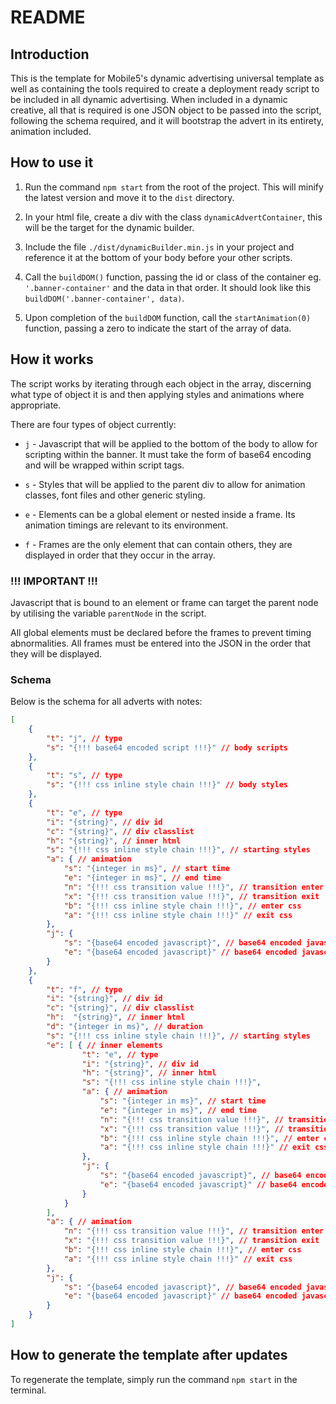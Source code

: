 # README

## Introduction

This is the template for Mobile5's dynamic advertising universal template as well as containing the tools required to create a deployment ready script to be included in all dynamic advertising. When included in a dynamic creative, all that is required is one JSON object to be passed into the script, following the schema required, and it will bootstrap the advert in its entirety, animation included.

## How to use it

1. Run the command `npm start` from the root of the project. This will minify the latest version and move it to the `dist` directory.

1. In your html file, create a div with the class `dynamicAdvertContainer`, this will be the target for the dynamic builder.

1. Include the file `./dist/dynamicBuilder.min.js` in your project and reference it at the bottom of your body before your other scripts.

1. Call the `buildDOM()` function, passing the id or class of the container eg. `'.banner-container'` and the data in that order. It should look like this `buildDOM('.banner-container', data)`.

1. Upon completion of the `buildDOM` function, call the `startAnimation(0)` function, passing a zero to indicate the start of the array of data.


## How it works

The script works by iterating through each object in the array, discerning what type of object it is and then applying styles and animations where appropriate.

There are four types of object currently:

* `j` - Javascript that will be applied to the bottom of the body to allow for scripting within the banner. It must take the form of base64 encoding and will be wrapped within script tags.

* `s` - Styles that will be applied to the parent div to allow for animation classes, font files and other generic styling.

* `e` - Elements can be a global element or nested inside a frame. Its animation timings are relevant to its environment.

* `f` - Frames are the only element that can contain others, they are displayed in order that they occur in the array.

### !!! IMPORTANT !!!

Javascript that is bound to an element or frame can target the parent node by utilising the variable `parentNode` in the script.

All global elements must be declared before the frames to prevent timing abnormalities. All frames must be entered into the JSON in the order that they will be displayed.

### Schema

Below is the schema for all adverts with notes:

```json
[
    {
        "t": "j", // type
        "s": "{!!! base64 encoded script !!!}" // body scripts
    },
    {
        "t": "s", // type
        "s": "{!!! css inline style chain !!!}" // body styles
    },
    {
        "t": "e", // type
        "i": "{string}", // div id
        "c": "{string}", // div classlist
        "h": "{string}", // inner html
        "s": "{!!! css inline style chain !!!}", // starting styles
        "a": { // animation
            "s": "{integer in ms}", // start time
            "e": "{integer in ms}", // end time
            "n": "{!!! css transition value !!!}", // transition enter
            "x": "{!!! css transition value !!!}", // transition exit
            "b": "{!!! css inline style chain !!!}", // enter css
            "a": "{!!! css inline style chain !!!}" // exit css
        },
        "j": {
            "s": "{base64 encoded javascript}", // base64 encoded javascript that will fire at the start of the animation,
            "e": "{base64 encoded javascript}" // base64 encoded javascript that will fire at the end of the animation,
        }
    },
    {
        "t": "f", // type
        "i": "{string}", // div id
        "c": "{string}", // div classlist
        "h":  "{string}", // inner html
        "d": "{integer in ms}", // duration
        "s": "{!!! css inline style chain !!!}", // starting styles
        "e": [ { // inner elements
                "t": "e", // type
                "i": "{string}", // div id
                "h": "{string}", // inner html
                "s": "{!!! css inline style chain !!!}",
                "a": { // animation
                    "s": "{integer in ms}", // start time
                    "e": "{integer in ms}", // end time
                    "n": "{!!! css transition value !!!}", // transition enter
                    "x": "{!!! css transition value !!!}", // transition exit
                    "b": "{!!! css inline style chain !!!}", // enter css
                    "a": "{!!! css inline style chain !!!}" // exit css
                },
                "j": {
                    "s": "{base64 encoded javascript}", // base64 encoded javascript that will fire at the start of the animation,
                    "e": "{base64 encoded javascript}" // base64 encoded javascript that will fire at the end of the animation,
                }
            }
        ],
        "a": { // animation
            "n": "{!!! css transition value !!!}", // transition enter
            "x": "{!!! css transition value !!!}", // transition exit
            "b": "{!!! css inline style chain !!!}", // enter css
            "a": "{!!! css inline style chain !!!}" // exit css
        },
        "j": {
            "s": "{base64 encoded javascript}", // base64 encoded javascript that will fire at the start of the animation,
            "e": "{base64 encoded javascript}" // base64 encoded javascript that will fire at the end of the animation,
        }
    }
]
```

## How to generate the template after updates

To regenerate the template, simply run the command `npm start` in the terminal.
